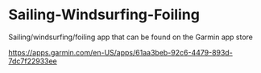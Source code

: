 # Sailing-Windsurfing-Foiling
Sailing/windsurfing/foiling app that can be found on the Garmin app store

  https://apps.garmin.com/en-US/apps/61aa3beb-92c6-4479-893d-7dc7f22933ee